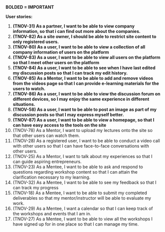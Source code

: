 **BOLDED = IMPORTANT**

**User stories:**



1. **(TNOV-31) As a partner, I want to be able to view company information, so that i can find out more about the companies.**
2. **(TNOV-82) As a site owner, I should be able to restrict site content to only registered users.**
3. **(TNOV-80) As a user, I want to be able to view a collection of all company information of users on the platform**
4. **(TNOV-83) As a user, I want to be able to view all users on the platform so that I meet other users on the platform**
5. **(TNOV-84) As a user, I want to be able to see when I have last edited my discussion posts so that I can track my edit history.**
6. **(TNOV-85) As a Mentor, I want to be able to add and remove videos from the videos page so that I can provide e-learning materials for the users to watch.**
7. **(TNOV-86) As a user, I want to be able to view the discussion forum on different devices, so I may enjoy the same experience in different situations.**
8. **(TNOV-58) As a user, I want to be able to post an image as part of my discussion posts so that I may express myself better.**
9. **(TNOV-87) As a user, I want to be able to view a homepage, so that I can have easy access to the tools on the site**
10. (TNOV-78) As a Mentor, I want to upload my lectures onto the site so that other users can watch them.
11. (TNOV-28) As a registered user, I want to be able to conduct a video call with other users so that I can have face-to-face conversations with other users.
12. (TNOV-25) As a Mentor, I want to talk about my experiences so that I can guide aspiring entrepreneurs.
13. (TNOV-23) As a Mentee, I want to be able to ask and respond to questions regarding workshop content so that I can attain the clarification necessary to my learning.
14. (TNOV-32) As a Mentee, I want to be able to see my feedback so that I can track my progress
15. (TNOV-18) As a Mentee, I want to be able to submit my completed deliverables so that my mentor/instructor will be able to evaluate my work.
16. (TNOV-29) As a Mentee, I want a calendar so that I can keep track of the workshops and events that I am in.
17. (TNOV-27) As a Mentee, I want to be able to view all the workshops I have signed up for in one place so that I can manage my time.